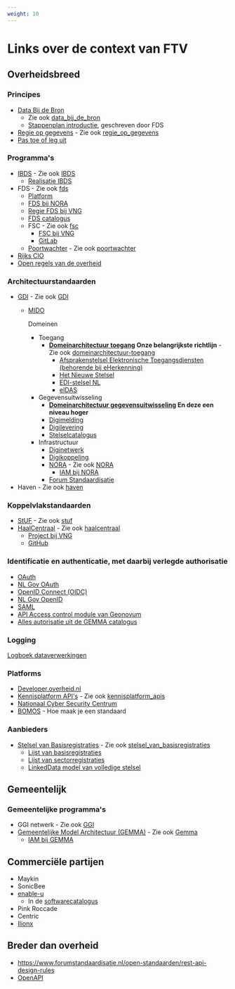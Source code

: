 ```yaml
---
weight: 10
---
```


# Links over de context van FTV

## Overheidsbreed

### Principes

- [Data Bij de Bron](https://www.digitaleoverheid.nl/data-bij-de-bron/) 
  - Zie ook [data_bij_de_bron](/docs/architecture/inventarisation/data_bij_de_bron)
  - [Stappenplan introductie](https://realisatieibds.nl/attachment/entity/8654996c-81ff-4594-9bc0-d5c4943612a3), geschreven door FDS
- [Regie op gegevens](https://www.digitaleoverheid.nl/overzicht-van-alle-onderwerpen/regie-op-gegevens/) - Zie ook [regie_op_gegevens](/docs/architecture/inventarisation/regie_op_gegevens)
- [Pas toe of leg uit](https://www.forumstandaardisatie.nl/pas-toe-leg-uit-beleid)

### Programma's
- [IBDS](https://www.digitaleoverheid.nl/interbestuurlijke-datastrategie/) - Zie ook [IBDS](/docs/architecture/inventarisation/ibds)
  - [Realisatie IBDS](https://realisatieibds.nl/)
- FDS - Zie ook [fds](/docs/architecture/inventarisation/fds)
  - [Platform](https://federatief.datastelsel.nl/)
  - [FDS bij NORA](https://www.noraonline.nl/wiki/FDS_Basis_concept)
  - [Regie FDS bij VNG](https://vng.nl/projecten/regie-federatief-datastelsel-fds)
  - [FDS catalogus](https://gitlab.com/digilab.overheid.nl/ecosystem/fds-catalogus)
  - FSC - Zie ook [fsc](/docs/architecture/inventarisation/fsc)
    - [FSC bij VNG](https://vng.nl/projecten/federatieve-service-connectiviteit-fsc)
    - [GitLab](https://gitlab.com/commonground/nlx/fsc-nlx)
  - [Poortwachter](https://federatief.datastelsel.nl/kennisbank/stelselfuncties/#poortwachter) - Zie ook [poortwachter](/docs/architecture/inventarisation/poortwachter)
- [Rijks CIO](https://organisaties.overheid.nl/134864/directie_Chief_Information_Office-_Rijk_CIO-Rijk) 
- [Open regels van de overheid](https://regels.overheid.nl/) 

### Architectuurstandaarden
- [GDI](https://www.digitaleoverheid.nl/mido/generieke-digitale-infrastructuur-gdi/) - Zie ook [GDI](/docs/architecture/inventarisation/gdi)
  - [MIDO](https://www.digitaleoverheid.nl/mido/)
  
    Domeinen
    - Toegang
      - **[Domeinarchitectuur toegang](https://minbzk.github.io/gdi-toegang/content/views/Domeinarchitectuur%20toegang.html) Onze belangrijkste richtlijn** -Zie ook [domeinarchitectuur-toegang](/docs/architecture/inventarisation/domeinarchitectuur-toegang)
        - [Afsprakenstelsel Elektronische Toegangsdiensten (behorende bij eHerkenning)](https://afsprakenstelsel.etoegang.nl/Startpagina/v2/?l=nl)
        - [Het Nieuwe Stelsel](https://www.digitaleoverheid.nl/overzicht-van-alle-onderwerpen/wetgeving/wet-digitale-overheid/veelgestelde-vragen-over-de-inwerkingtreding-van-de-wdo/)
        - [EDI-stelsel NL](https://edi.pleio.nl/)
        - [eIDAS](https://www.logius.nl/domeinen/toegang/eidas)
    - Gegevensuitwisseling
      - **[Domeinarchitectuur gegevensuitwisseling](https://minbzk.github.io/gdi-gegevensuitwisseling/content/views/Domeinarchitectuur%20gegevensuitwisseling.html) En deze een niveau hoger**
      - [Digimelding](https://www.logius.nl/domeinen/gegevensuitwisseling/digimelding)
      - [Digilevering](https://www.logius.nl/domeinen/gegevensuitwisseling/digilevering)
      - [Stelselcatalogus](https://www.stelselcatalogus.nl/)
    - Infrastructuur
      - [Diginetwerk](https://www.logius.nl/domeinen/infrastructuur/diginetwerk)
      - [Digikoppeling](https://www.logius.nl/domeinen/gegevensuitwisseling/digikoppeling/documentatie)
      - [NORA](https://www.digitaleoverheid.nl/overzicht-van-alle-onderwerpen/nora/) - Zie ook [NORA](/docs/architecture/inventarisation/nora)
        - [IAM bij NORA](https://www.noraonline.nl/wiki/Identity_%26_Access_Management_(IAM))
      - [Forum Standaardisatie](https://www.forumstandaardisatie.nl/)
- Haven - Zie ook [haven](/docs/architecture/inventarisation/haven)

### Koppelvlakstandaarden
- [StUF](https://standaarden.vng.nl/StUF-standaarden) - Zie ook [stuf](/docs/architecture/inventarisation/stuf)
- [HaalCentraal](https://haalcentraal.pleio.nl/) - Zie ook [haalcentraal](/docs/architecture/inventarisation/haalcentraal) 
  - [Project bij VNG](https://vng.nl/projecten/haal-centraal-gegevens-ophalen-bij-basisregistraties)
  - [GitHub](https://vng-realisatie.github.io/Haal-Centraal/)

### Identificatie en authenticatie, met daarbij verlegde authorisatie
- [OAuth](https://forumstandaardisatie.nl/open-standaarden/nl-gov-assurance-profile-oauth-20)
- [NL Gov OAuth](https://www.forumstandaardisatie.nl/open-standaarden/nl-gov-assurance-profile-oauth-20)
- [OpenID Connect (OIDC)](https://www.forumstandaardisatie.nl/open-standaarden/oidc)
- [NL Gov OpenID](https://www.forumstandaardisatie.nl/open-standaarden/nl-gov-assurance-profile-oidc)
- [SAML](https://en.wikipedia.org/wiki/Security_Assertion_Markup_Language)
- [API Access control module van Geonovum](https://docs.geostandaarden.nl/api/API-Strategie-mod-access-control/)
- [Alles autorisatie uit de GEMMA catalogus](https://www.softwarecatalogus.nl/pakketten?zoek=autorisatie)

### Logging
[Logboek dataverwerkingen](https://minbzk.github.io/logboek-dataverwerkingen/)

### Platforms
- [Developer.overheid.nl](https://developer.overheid.nl/)
- [Kennisplatform API's](https://www.geonovum.nl/themas/kennisplatform-apis) - Zie ook [kennisplatform_apis](/docs/architecture/inventarisation/kennisplatform_apis)
- [Nationaal Cyber Security Centrum](https://www.ncsc.nl)
- [BOMOS](https://www.logius.nl/domeinen/infrastructuur/bomos/documentatie) - Hoe maak je een standaard

### Aanbieders
- [Stelsel van Basisregistraties](https://stelselvanbasisregistraties.nl/about-system) - Zie ook [stelsel_van_basisregistraties](/docs/architecture/inventarisation/stelsel_van_basisregistraties)
  - [Lijst van basisregistraties](https://www.digitaleoverheid.nl/overzicht-van-alle-onderwerpen/stelsel-van-basisregistraties/10-basisregistraties/)
  - [Lijst van sectorregistraties](https://www.digitaleoverheid.nl/overzicht-van-alle-onderwerpen/stelsel-van-basisregistraties/sectorregistraties/)
  - [LinkedData model van volledige stelsel](https://stelselvanbasisregistraties.nl/details/DATASET/STCdata)

## Gemeentelijk
### Gemeentelijke programma's
- GGI netwerk - Zie ook [GGI](/docs/architecture/inventarisation/GGI)
- [Gemeentelijke Model Architectuur (GEMMA)](https://vng.nl/projecten/gemeentelijke-model-architectuur-gemma) - Zie ook [Gemma](/docs/architecture/inventarisation/gemma)
  - [IAM bij GEMMA](https://www.gemmaonline.nl/wiki/WMA_Identiteit_en_Toegangbeheer)

## Commerci&euml;le partijen
- Maykin
- SonicBee
- [enable-u](/docs/architecture/inventarisation/enable-u)
  - In de [softwarecatalogus](https://www.softwarecatalogus.nl/pakket/enable-u-2secure)
- Pink Roccade
- Centric
- [Ilionx](https://www.ilionx.com/markt/overheid/)

## Breder dan overheid
- https://www.forumstandaardisatie.nl/open-standaarden/rest-api-design-rules
- [OpenAPI](https://learn.openapis.org/specification/)
